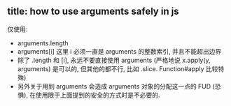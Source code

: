 title: how to use arguments safely in js
---

仅使用:

- arguments.length
- arguments[i] 这里 i 必须一直是 arguments 的整数索引, 并且不能超出边界
- 除了 .length 和 [i], 永远不要直接使用 arguments (严格地说 x.apply(y, arguments) 是可以的, 但其他的都不行, 比如 .slice. Function#apply 比较特殊)
- 另外关于用到 arguments 会造成 arguments 对象的分配这一点的 FUD (恐惧), 在使用限于上面提到的安全的方式时是不必要的.
